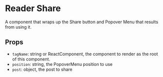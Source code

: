 # Reader Share

A component that wraps up the Share button and Popover Menu that results from using it.

## Props

- `tagName`: string or ReactComponent, the component to render as the root of this component.
- `position`: string, the PopoverMenu position to use
- `post`: object, the post to share
